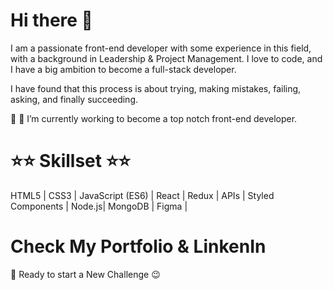 # Hi there 👋

I am a passionate front-end developer with some experience in this field, with a background in Leadership & Project Management.
I love to code, and I have a big ambition to become a full-stack developer.

I have found that this process is about trying, making mistakes, failing, asking, and finally succeeding. 

🚀 🎯 I’m currently working to become a top notch front-end developer.



# ⭐⭐ Skillset ⭐⭐

 HTML5 | CSS3 | JavaScript (ES6) | React | Redux | APIs | Styled Components | Node.js| MongoDB | Figma |
 
 
# Check My Portfolio & LinkenIn 
 
 
[1]:https://tara-hassani-portfolio.netlify.app/  "My Portfolio 👉"
[2]:https://www.linkedin.com/in/tara-hassani-28383537/   "LinkedIn" 


 📣 Ready to start a New Challenge 😉

